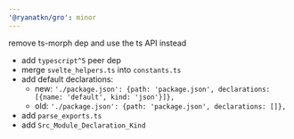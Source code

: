 ```yaml
---
'@ryanatkn/gro': minor
---
```


remove ts-morph dep and use the ts API instead

- add `typescript^5` peer dep
- merge `svelte_helpers.ts` into `constants.ts`
- add default declarations:
  - new: `'./package.json': {path: 'package.json', declarations: [{name: 'default', kind: 'json'}]},`
  - old: `'./package.json': {path: 'package.json', declarations: []},`
- add `parse_exports.ts`
- add `Src_Module_Declaration_Kind`
